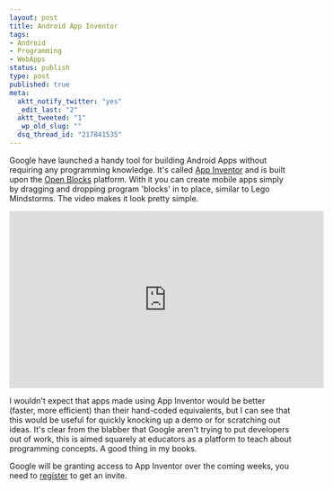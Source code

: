 ```yaml
--- 
layout: post
title: Android App Inventor
tags: 
- Android
- Programming
- WebApps
status: publish
type: post
published: true
meta: 
  aktt_notify_twitter: "yes"
  _edit_last: "2"
  aktt_tweeted: "1"
  _wp_old_slug: ""
  dsq_thread_id: "217841535"
---
```

Google have launched a handy tool for building Android Apps without requiring any programming knowledge. It's called <a href="http://appinventor.googlelabs.com/about/">App Inventor</a> and is built upon the <a href="http://dspace.mit.edu/handle/1721.1/41550">Open Blocks</a> platform. With it you can create mobile apps simply by dragging and dropping program 'blocks' in to place, similar to Lego Mindstorms. The video makes it look pretty simple.

<iframe width="560" height="315" src="http://www.youtube.com/embed/8ADwPLSFeY8" frameborder="0" allowfullscreen></iframe>


I wouldn't expect that apps made using App Inventor would be better (faster, more efficient) than their hand-coded equivalents, but I can see that this would be useful for quickly knocking up a demo or for scratching out ideas. It's clear from the blabber that Google aren't trying to put developers out of work, this is aimed squarely at educators as a platform to teach about programming concepts. A good thing in my books.

Google will be granting access to App Inventor over the coming weeks, you need to <a href="https://services.google.com/fb/forms/appinventorinterest/">register</a> to get an invite.
